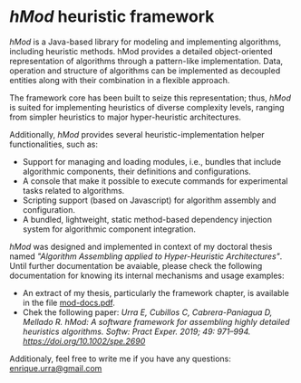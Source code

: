 # *hMod* heuristic framework

*hMod* is a Java-based library for modeling and implementing algorithms, including heuristic methods. hMod provides a detailed object-oriented representation of algorithms through a pattern-like implementation. Data, operation and structure of algorithms can be implemented as decoupled entities along with their combination in a flexible approach. 

The framework core has been built to seize this representation; thus, *hMod* is suited for implementing heuristics of diverse complexity levels, ranging from simpler heuristics to major hyper-heuristic architectures. 

Additionally, *hMod* provides several heuristic-implementation helper functionalities, such as:

- Support for managing and loading modules, i.e., bundles that include algorithmic components, their definitions and configurations.
- A console that make it possible to execute commands for experimental tasks related to algorithms.
- Scripting support (based on Javascript) for algorithm assembly and configuration.
- A bundled, lightweight, static method-based dependency injection system for algorithmic component integration.

*hMod* was designed and implemented in context of my doctoral thesis named *"Algorithm Assembling applied to Hyper-Heuristic Architectures"*. Until further documentation be avaiable, please check the following documentation for knowing its internal mechanisms and usage examples:

- An extract of my thesis, particularly the framework chapter, is available in the file [mod-docs.pdf](hmod-docs.pdf).
- Chek the following paper: *Urra E, Cubillos C, Cabrera-Paniagua D, Mellado R. hMod: A software framework for assembling highly detailed heuristics algorithms. Softw: Pract Exper. 2019; 49: 971–994. https://doi.org/10.1002/spe.2690*

Additionaly, feel free to write me if you have any questions: enrique.urra@gmail.com